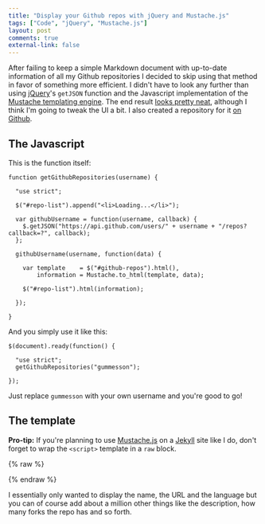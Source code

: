 ```yaml
---
title: "Display your Github repos with jQuery and Mustache.js"
tags: ["Code", "jQuery", "Mustache.js"]
layout: post
comments: true
external-link: false
---
```


After failing to keep a simple Markdown document with up-to-date information of all my Github repositories I decided to skip using that method in favor of something more efficient. I didn't have to look any further than using [jQuery](http://jquery.com/ "jQuery")'s `getJSON` function and the Javascript implementation of the [Mustache templating engine](http://mustache.github.com/ "Mustache"). The end result [looks pretty neat](/experiments/repos "My Github repositories"), although I think I'm going to tweak the UI a bit. I also created a repository for it [on Github](https://github.com/gummesson/repos.js "repos.js on Github").

## The Javascript

This is the function itself: 

    function getGithubRepositories(username) {

      "use strict";

      $("#repo-list").append("<li>Loading...</li>");

      var githubUsername = function(username, callback) {
        $.getJSON("https://api.github.com/users/" + username + "/repos?callback=?", callback);
      };

      githubUsername(username, function(data) {

        var template    = $("#github-repos").html(),
            information = Mustache.to_html(template, data);

        $("#repo-list").html(information);

      });

    }

And you simply use it like this:

    $(document).ready(function() {

      "use strict";
      getGithubRepositories("gummesson");

    });

Just replace `gummesson` with your own username and you're good to go!

## The template

**Pro-tip:** If you're planning to use [Mustache.js](https://github.com/janl/mustache.js "Mustache.js") on a [Jekyll](http://jekyllrb.com/ "Jekyll") site like I do, don't forget to wrap the `<script>` template in a `raw` block.

{% raw %}
    <ul id="repo-list">
      <script id="github-repos" type="text/template">
        {{#data}}
          <li>
            <a href="{{html_url}}" title="{{name}}" alt="{{name}}">
              {{name}}
            </a>
            {{#language}}
              <em>({{language}})</em>
            {{/language}}
          </li>
        {{/data}}
      </script>
    </ul>
{% endraw %}

I essentially only wanted to display the name, the URL and the language but you can of course add about a million other things like the description, how many forks the repo has and so forth.
